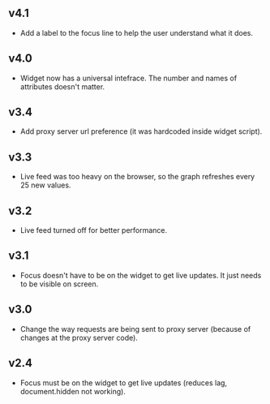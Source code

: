 ## v4.1

- Add a label to the focus line to help the user understand what it does.

## v4.0

- Widget now has a universal intefrace. The number and names of attributes doesn't matter. 


## v3.4

- Add proxy server url preference (it was hardcoded inside widget script).


## v3.3

- Live feed was too heavy on the browser, so the graph refreshes every 25 new values.


## v3.2

- Live feed turned off for better performance. 


## v3.1

- Focus doesn't have to be on the widget to get live updates. It just needs to be visible on screen.



## v3.0

- Change the way requests are being sent to proxy server (because of changes at the proxy server code).


## v2.4

- Focus must be on the widget to get live updates (reduces lag, document.hidden not working).